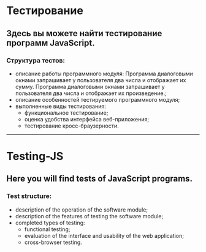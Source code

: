# Тестирование
## Здесь вы можете найти тестирование программ JavaScript.
### Структура тестов: 
- описание работы программного модуля: Программа диалоговыми окнами запрашивает у пользователя два числа и отображает их сумму. Программа диалоговыми окнами запрашивает у пользователя два числа и отображает их произведение.; 
- описание особенностей тестируемого программного модуля; 
- выполненные виды тестирования:
  - функциональное тестирование;
  - оценка удобства интерфейса веб-приложения;
  - тестирование кросс-браузерности.
 
____

# Testing-JS
## Here you will find tests of JavaScript programs.
### Test structure: 
- description of the operation of the software module; 
- description of the features of testing the software module; 
- completed types of testing:
  - functional testing;
  - evaluation of the interface and usability of the web application;
  - cross-browser testing.
